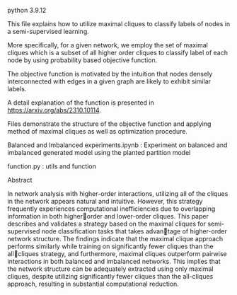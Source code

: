 python 3.9.12

This file explains how to utilize maximal cliques to classify labels of nodes in a semi-supervised learning.

More specifically, for a given network, we employ the set of maximal cliques which is a subset of all higher order cliques to classify label of each node by using probability based objective function.

The objective function is motivated by the intuition that nodes densely interconnected with edges in a given graph are likely to exhibit similar labels.

A detail explanation of the function is presented in https://arxiv.org/abs/2310.10114.

Files demonstrate the structure of the objective function and applying method of maximal cliques as well as optimization procedure. 

Balanced and Imbalanced experiments.ipynb : Experiment on balanced and imbalanced generated model using the planted partition model

function.py : utils and function

Abstract

In network analysis with higher-order interactions, utilizing all of the cliques in the network appears natural and intuitive. However, this strategy frequently experiences computational inefficiencies due to overlapping information in both higherorder and lower-order cliques. This paper describes and validates a strategy based on the maximal cliques for semi-supervised node classification tasks that takes advantage of higher-order network structure. The findings indicate that the maximal clique approach performs similarly while training on significantly fewer cliques than the allcliques strategy, and furthermore, maximal cliques outperform pairwise interactions in both balanced and imbalanced networks. This implies that the network structure can be adequately extracted using only maximal cliques, despite utilizing significantly fewer
cliques than the all-cliques approach, resulting in substantial computational reduction.
